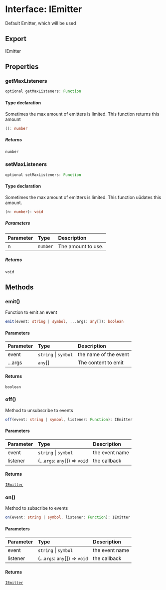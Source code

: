 # Interface: IEmitter

Default Emitter, which will be used

## Export

IEmitter

## Properties

### getMaxListeners

```ts
optional getMaxListeners: Function
```

#### Type declaration

Sometimes the max amount of emitters is limited. This
function returns this amount

```ts
(): number
```

##### Returns

`number`

### setMaxListeners

```ts
optional setMaxListeners: Function
```

#### Type declaration

Sometimes the max amount of emitters is limited. This
function uüdates this amount.

```ts
(n: number): void
```

##### Parameters

| Parameter | Type     | Description        |
| :-------- | :------- | :----------------- |
| n         | `number` | The amount to use. |

##### Returns

`void`

## Methods

### emit()

Function to emit an event

```ts
emit(event: string | symbol, ...args: any[]): boolean
```

#### Parameters

| Parameter | Type                 | Description           |
| :-------- | :------------------- | :-------------------- |
| event     | `string` \| `symbol` | the name of the event |
| ...args   | `any`[]              | The content to emit   |

#### Returns

`boolean`

### off()

Method to unsubscribe to events

```ts
off(event: string | symbol, listener: Function): IEmitter
```

#### Parameters

| Parameter | Type                           | Description    |
| :-------- | :----------------------------- | :------------- |
| event     | `string` \| `symbol`           | the event name |
| listener  | (...`args`: `any`[]) => `void` | the callback   |

#### Returns

[`IEmitter`](interface.IEmitter.md)

### on()

Method to subscribe to events

```ts
on(event: string | symbol, listener: Function): IEmitter
```

#### Parameters

| Parameter | Type                           | Description    |
| :-------- | :----------------------------- | :------------- |
| event     | `string` \| `symbol`           | the event name |
| listener  | (...`args`: `any`[]) => `void` | the callback   |

#### Returns

[`IEmitter`](interface.IEmitter.md)
